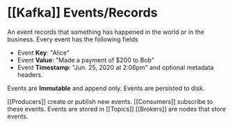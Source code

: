 # [[Kafka]] Events/Records
An event records that something has happened in the world or in the business. Every event has the following fields

- Event **Key**: "Alice"
- Event **Value**: "Made a payment of $200 to Bob"
- Event **Timestamp**: "Jun. 25, 2020 at 2:06pm"
and optional metadata headers.

Events are **Immutable** and append only.
Events are persisted to disk.

[[Producers]] create or publish new events.
[[Consumers]] subscribe to these events.
Events are stored in [[Topics]] 
[[Brokers]] are nodes that store events. 
